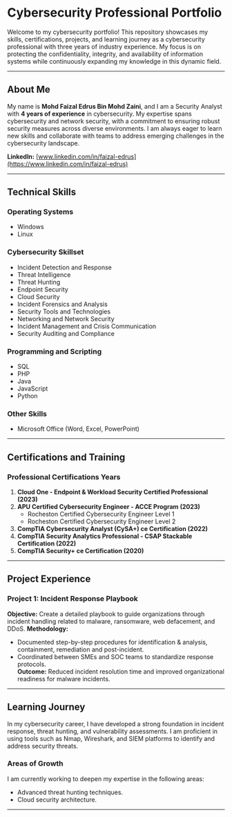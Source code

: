 # Cybersecurity Professional Portfolio

Welcome to my cybersecurity portfolio! This repository showcases my skills, certifications, projects, and learning journey as a cybersecurity professional with three years of industry experience. My focus is on protecting the confidentiality, integrity, and availability of information systems while continuously expanding my knowledge in this dynamic field.

---

## About Me
My name is **Mohd Faizal Edrus Bin Mohd Zaini**, and I am a Security Analyst with **4 years of experience** in cybersecurity. My expertise spans cybersecurity and network security, with a commitment to ensuring robust security measures across diverse environments. I am always eager to learn new skills and collaborate with teams to address emerging challenges in the cybersecurity landscape.

**LinkedIn:** [www.linkedin.com/in/faizal-edrus](https://www.linkedin.com/in/faizal-edrus)

---

## Technical Skills
### Operating Systems
- Windows
- Linux  

### Cybersecurity Skillset
- Incident Detection and Response
- Threat Intelligence
- Threat Hunting
- Endpoint Security
- Cloud Security
- Incident Forensics and Analysis
- Security Tools and Technologies
- Networking and Network Security
- Incident Management and Crisis Communication
- Security Auditing and Compliance

### Programming and Scripting
- SQL
- PHP
- Java
- JavaScript
- Python  

### Other Skills
- Microsoft Office (Word, Excel, PowerPoint)

---

## Certifications and Training
### Professional Certifications                                                      Years
1. **Cloud One - Endpoint & Workload Security Certified Professional                (2023)**
2. **APU Certified Cybersecurity Engineer - ACCE Program                            (2023)**
   - Rocheston Certified Cybersecurity Engineer Level 1
   - Rocheston Certified Cybersecurity Engineer Level 2
3. **CompTIA Cybersecurity Analyst (CySA+) ce Certification                         (2022)**
4. **CompTIA Security Analytics Professional - CSAP Stackable Certification         (2022)**
5. **CompTIA Security+ ce Certification                                             (2020)**

---

## Project Experience

### Project 1: **Incident Response Playbook**
**Objective:** Create a detailed playbook to guide organizations through incident handling related to malware, ransomware, web defacement, and DDoS.
**Methodology:**  
- Documented step-by-step procedures for identification & analysis, containment, remediation and post-incident.  
- Coordinated between SMEs and SOC teams to standardize response protocols.  
**Outcome:** Reduced incident resolution time and improved organizational readiness for malware incidents.

---

## Learning Journey
In my cybersecurity career, I have developed a strong foundation in incident response, threat hunting, and vulnerability assessments. I am proficient in using tools such as Nmap, Wireshark, and SIEM platforms to identify and address security threats.

### Areas of Growth
I am currently working to deepen my expertise in the following areas:  
- Advanced threat hunting techniques.  
- Cloud security architecture.

---
